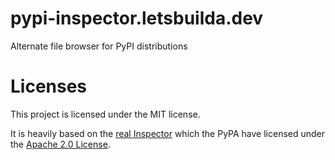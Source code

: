 # pypi-inspector.letsbuilda.dev

Alternate file browser for PyPI distributions

# Licenses

This project is licensed under the MIT license.

It is heavily based on the [real Inspector](https://github.com/pypi/inspector) which the PyPA have licensed under
the [Apache 2.0 License](https://github.com/pypi/inspector/blob/main/LICENSE).
